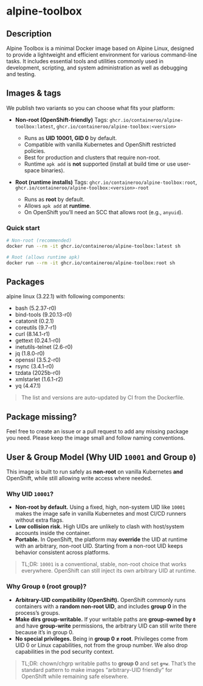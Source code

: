 # alpine-toolbox

## Description

Alpine Toolbox is a minimal Docker image based on Alpine Linux, designed to provide a lightweight and efficient environment for various command-line tasks. It includes essential tools and utilities commonly used in development, scripting, and system administration as well as debugging and testing.

## Images & tags

We publish two variants so you can choose what fits your platform:

- **Non-root (OpenShift-friendly)**
  Tags: `ghcr.io/containeroo/alpine-toolbox:latest`, `ghcr.io/containeroo/alpine-toolbox:<version>`
  - Runs as **UID 10001, GID 0** by default.
  - Compatible with vanilla Kubernetes and OpenShift restricted policies.
  - Best for production and clusters that require non-root.
  - Runtime `apk add` is **not** supported (install at build time or use user-space binaries).

- **Root (runtime installs)**
  Tags: `ghcr.io/containeroo/alpine-toolbox:root`, `ghcr.io/containeroo/alpine-toolbox:<version>-root`
  - Runs as **root** by default.
  - Allows `apk add` at **runtime**.
  - On OpenShift you’ll need an SCC that allows root (e.g., `anyuid`).

### Quick start

```bash
# Non-root (recommended)
docker run --rm -it ghcr.io/containeroo/alpine-toolbox:latest sh

# Root (allows runtime apk)
docker run --rm -it ghcr.io/containeroo/alpine-toolbox:root sh
```

## Packages

alpine linux (3.22.1) with following components:

- bash (5.2.37-r0)
- bind-tools (9.20.13-r0)
- catatonit (0.2.1)
- coreutils (9.7-r1)
- curl (8.14.1-r1)
- gettext (0.24.1-r0)
- inetutils-telnet (2.6-r0)
- jq (1.8.0-r0)
- openssl (3.5.2-r0)
- rsync (3.4.1-r0)
- tzdata (2025b-r0)
- xmlstarlet (1.6.1-r2)
- yq (4.47.1)

> The list and versions are auto-updated by CI from the Dockerfile.

## Package missing?

Feel free to create an issue or a pull request to add any missing package you need. Please keep the image small and follow naming conventions.

## User & Group Model (Why UID `10001` and Group `0`)

This image is built to run safely as **non-root** on vanilla Kubernetes **and** OpenShift, while still allowing write access where needed.

### Why UID `10001`?

- **Non-root by default.** Using a fixed, high, non-system UID like `10001` makes the image safe in vanilla Kubernetes and most CI/CD runners without extra flags.
- **Low collision risk.** High UIDs are unlikely to clash with host/system accounts inside the container.
- **Portable.** In OpenShift, the platform may **override** the UID at runtime with an arbitrary, non-root UID. Starting from a non-root UID keeps behavior consistent across platforms.

> TL;DR: `10001` is a conventional, stable, non-root choice that works everywhere. OpenShift can still inject its own arbitrary UID at runtime.

### Why Group `0` (root group)?

- **Arbitrary-UID compatibility (OpenShift).** OpenShift commonly runs containers with a **random non-root UID**, and includes **group 0** in the process’s groups.
- **Make dirs group-writable.** If your writable paths are **group-owned by `0`** and have **group-write** permissions, the arbitrary UID can still write there because it’s in group 0.
- **No special privileges.** Being in **group 0 ≠ root**. Privileges come from UID 0 or Linux capabilities, not from the group number. We also drop capabilities in the pod security context.

> TL;DR: chown/chgrp writable paths to **group 0** and set **`g+w`**. That’s the standard pattern to make images “arbitrary-UID friendly” for OpenShift while remaining safe elsewhere.
